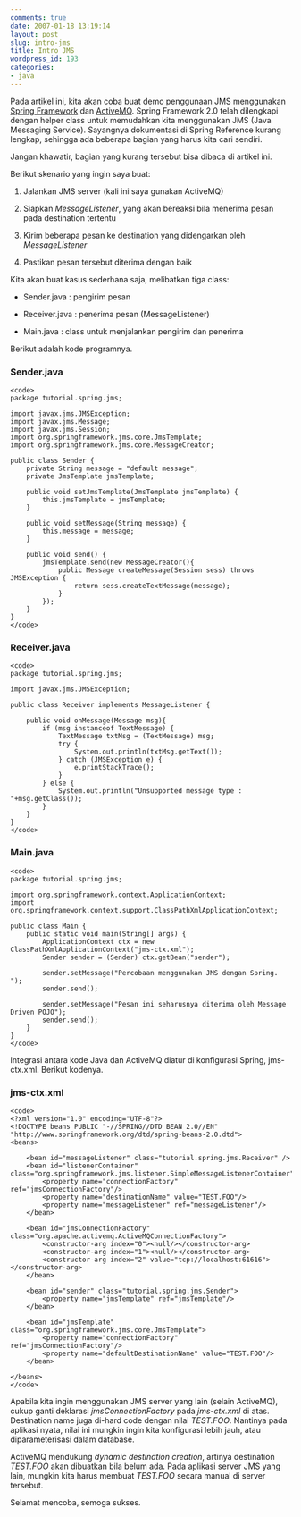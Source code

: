 ```yaml
---
comments: true
date: 2007-01-18 13:19:14
layout: post
slug: intro-jms
title: Intro JMS
wordpress_id: 193
categories:
- java
---
```


Pada artikel ini, kita akan coba buat demo penggunaan JMS menggunakan [Spring Framework](http://www.springframework.org) dan [ActiveMQ](http://incubator.apache.org/activemq). Spring Framework 2.0 telah dilengkapi dengan helper class untuk memudahkan kita menggunakan JMS (Java Messaging Service). Sayangnya dokumentasi di Spring Reference kurang lengkap, sehingga ada beberapa bagian yang harus kita cari sendiri. 

Jangan khawatir, bagian yang kurang tersebut bisa dibaca di artikel ini. 



Berikut skenario yang ingin saya buat: 




  
  1. Jalankan JMS server (kali ini saya gunakan ActiveMQ)

  
  2. Siapkan _MessageListener_, yang akan bereaksi bila menerima pesan pada destination tertentu

  
  3. Kirim beberapa pesan ke destination yang didengarkan oleh _MessageListener_

  
  4. Pastikan pesan tersebut diterima dengan baik

 
  
Kita akan buat kasus sederhana saja, melibatkan tiga class: 


  
  * Sender.java : pengirim pesan

  
  * Receiver.java : penerima pesan (MessageListener)

  
  * Main.java : class untuk menjalankan pengirim dan penerima


  
Berikut adalah kode programnya. 



### Sender.java



    
    <code>
    package tutorial.spring.jms;
    
    import javax.jms.JMSException;
    import javax.jms.Message;
    import javax.jms.Session;
    import org.springframework.jms.core.JmsTemplate;
    import org.springframework.jms.core.MessageCreator;
    
    public class Sender {
    	private String message = "default message";
    	private JmsTemplate jmsTemplate;
    	
    	public void setJmsTemplate(JmsTemplate jmsTemplate) {
    		this.jmsTemplate = jmsTemplate;
    	}
    
    	public void setMessage(String message) {
    		this.message = message;
    	}
    
    	public void send() {
    		jmsTemplate.send(new MessageCreator(){
    			public Message createMessage(Session sess) throws JMSException {
    				return sess.createTextMessage(message);
    			}			
    		});
    	}
    }
    </code>





### Receiver.java



    
    <code>
    package tutorial.spring.jms;
    
    import javax.jms.JMSException;
    
    public class Receiver implements MessageListener {
    
    	public void onMessage(Message msg){
    		if (msg instanceof TextMessage) {
    			TextMessage txtMsg = (TextMessage) msg;
    			try {
    				System.out.println(txtMsg.getText());
    			} catch (JMSException e) {
    				e.printStackTrace();
    			}
    		} else {
    			System.out.println("Unsupported message type : "+msg.getClass());
    		}
    	}	
    }
    </code>





### Main.java



    
    <code>
    package tutorial.spring.jms;
    
    import org.springframework.context.ApplicationContext;
    import org.springframework.context.support.ClassPathXmlApplicationContext;
    
    public class Main {
    	public static void main(String[] args) {
    		ApplicationContext ctx = new ClassPathXmlApplicationContext("jms-ctx.xml");
    		Sender sender = (Sender) ctx.getBean("sender");
    		
    		sender.setMessage("Percobaan menggunakan JMS dengan Spring. ");		
    		sender.send();
    		
    		sender.setMessage("Pesan ini seharusnya diterima oleh Message Driven POJO");
    		sender.send();
    	}
    }
    </code>



Integrasi antara kode Java dan ActiveMQ diatur di konfigurasi Spring, jms-ctx.xml. Berikut kodenya. 



### jms-ctx.xml



    
    <code>
    <?xml version="1.0" encoding="UTF-8"?>
    <!DOCTYPE beans PUBLIC "-//SPRING//DTD BEAN 2.0//EN" "http://www.springframework.org/dtd/spring-beans-2.0.dtd">
    <beans>
    
    	<bean id="messageListener" class="tutorial.spring.jms.Receiver" />
    	<bean id="listenerContainer" class="org.springframework.jms.listener.SimpleMessageListenerContainer">
    		<property name="connectionFactory" ref="jmsConnectionFactory"/>
    		<property name="destinationName" value="TEST.FOO"/>
    		<property name="messageListener" ref="messageListener"/>
    	</bean>
    	
    	<bean id="jmsConnectionFactory" class="org.apache.activemq.ActiveMQConnectionFactory">
    		<constructor-arg index="0"><null/></constructor-arg>
    		<constructor-arg index="1"><null/></constructor-arg>
    		<constructor-arg index="2" value="tcp://localhost:61616"></constructor-arg>
    	</bean>	
    	
    	<bean id="sender" class="tutorial.spring.jms.Sender">
    		<property name="jmsTemplate" ref="jmsTemplate"/>		
    	</bean>
    
    	<bean id="jmsTemplate" class="org.springframework.jms.core.JmsTemplate">
    		<property name="connectionFactory" ref="jmsConnectionFactory"/>
    		<property name="defaultDestinationName" value="TEST.FOO"/>
    	</bean>
    
    </beans>
    </code>


    
Apabila kita ingin menggunakan JMS server yang lain (selain ActiveMQ), cukup ganti deklarasi _jmsConnectionFactory_ pada _jms-ctx.xml_ di atas. Destination name juga di-hard code dengan nilai _TEST.FOO_. Nantinya pada aplikasi nyata, nilai ini mungkin ingin kita konfigurasi lebih jauh, atau diparameterisasi dalam database. 

ActiveMQ mendukung _dynamic destination creation_, artinya destination _TEST.FOO_ akan dibuatkan bila belum ada. Pada aplikasi server JMS yang lain, mungkin kita harus membuat _TEST.FOO_ secara manual di server tersebut. 

Selamat mencoba, semoga sukses.
